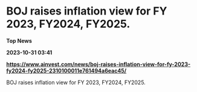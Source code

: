 # BOJ raises inflation view for FY 2023, FY2024, FY2025.
**Top News**

**2023-10-31 03:41**

**https://www.ainvest.com/news/boj-raises-inflation-view-for-fy-2023-fy2024-fy2025-2310100011e761494a6eac45/**

BOJ raises inflation view for FY 2023, FY2024, FY2025.